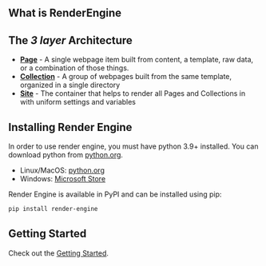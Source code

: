 ## What is RenderEngine
## The _3 layer_ Architecture 

* **[Page](page.md)** - A single webpage item built from content, a template, raw data, or a combination of those things.
* **[Collection](collection.md)** - A group of webpages built from the same template, organized in a single directory
* **[Site](site.md)** - The container that helps to render all Pages and Collections in with uniform settings and variables

## Installing Render Engine

In order to use render engine, you must have python 3.9+ installed. You can download python from [python.org](https://python.org).

- Linux/MacOS: [python.org](https://python.org)
- Windows: [Microsoft Store](https://apps.microsoft.com/store/detail/python-311/9NRWMJP3717K)

Render Engine is available in PyPI and can be installed using pip:

```bash
pip install render-engine
```

## Getting Started
Check out the [Getting Started](./getting-started/getting-started.md).
